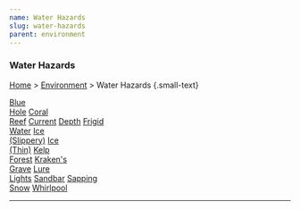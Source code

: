 ```yaml
---
name: Water Hazards
slug: water-hazards
parent: environment
---
```

### Water Hazards
[Home](dm-operations-center) > [Environment](environment-menu) > Water Hazards {.small-text}

<div class="menu-container">
    <a href="blue-hole">Blue<br/> Hole</a>
    <a href="coral-reef">Coral<br/> Reef</a>
    <a href="current">Current</a>
    <a href="depth">Depth</a>
    <a href="frigid-water">Frigid<br/> Water</a>
    <a href="slippery-ice">Ice<br/> (Slippery)</a>
    <a href="thin-ice">Ice<br/> (Thin)</a>
    <a href="kelp-forest">Kelp<br/> Forest</a>
    <a href="krakens-grave">Kraken's<br/> Grave</a>
    <a href="lure-lights">Lure<br/> Lights</a>
    <a href="sandbar">Sandbar</a>
    <a href="sapping-snow">Sapping<br/> Snow</a>
    <a href="whirlpool">Whirlpool</a>
    <a href=""></a>
    <a href=""></a>
</div>
<hr/>

